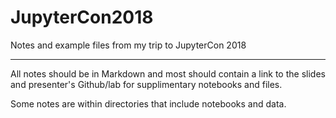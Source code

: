# JupyterCon2018
Notes and example files from my trip to JupyterCon 2018
***
All notes should be in Markdown and most should contain a link to the slides and presenter's Github/lab for supplimentary notebooks and files.

Some notes are within directories that include notebooks and data.
